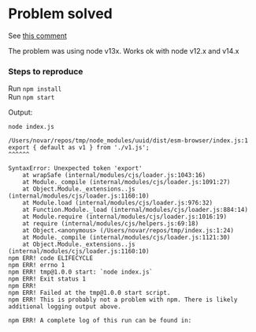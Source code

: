 # Problem solved

See [this comment](https://github.com/uuidjs/uuid/issues/488#issuecomment-669024239)

The problem was using node v13x. Works ok with node v12.x and v14.x

### Steps to reproduce

Run `npm install`  
Run `npm start`

Output:

```
node index.js

/Users/novar/repos/tmp/node_modules/uuid/dist/esm-browser/index.js:1
export { default as v1 } from './v1.js';
^^^^^^

SyntaxError: Unexpected token 'export'
    at wrapSafe (internal/modules/cjs/loader.js:1043:16)
    at Module._compile (internal/modules/cjs/loader.js:1091:27)
    at Object.Module._extensions..js (internal/modules/cjs/loader.js:1160:10)
    at Module.load (internal/modules/cjs/loader.js:976:32)
    at Function.Module._load (internal/modules/cjs/loader.js:884:14)
    at Module.require (internal/modules/cjs/loader.js:1016:19)
    at require (internal/modules/cjs/helpers.js:69:18)
    at Object.<anonymous> (/Users/novar/repos/tmp/index.js:1:24)
    at Module._compile (internal/modules/cjs/loader.js:1121:30)
    at Object.Module._extensions..js (internal/modules/cjs/loader.js:1160:10)
npm ERR! code ELIFECYCLE
npm ERR! errno 1
npm ERR! tmp@1.0.0 start: `node index.js`
npm ERR! Exit status 1
npm ERR!
npm ERR! Failed at the tmp@1.0.0 start script.
npm ERR! This is probably not a problem with npm. There is likely additional logging output above.

npm ERR! A complete log of this run can be found in:
```
